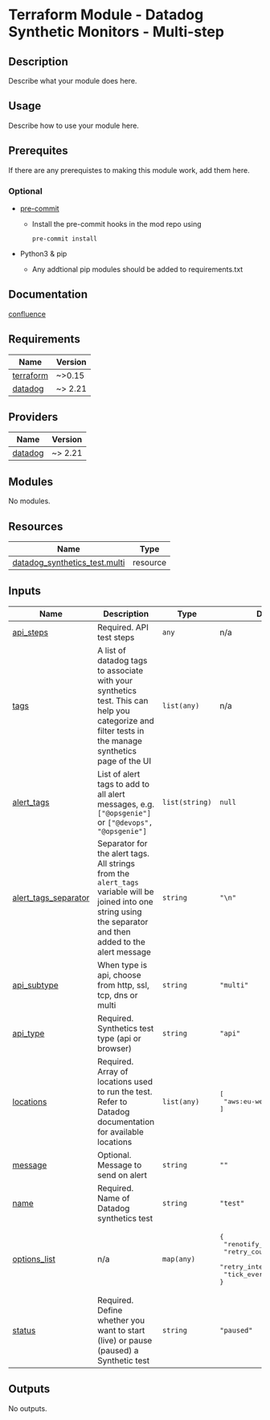 # Terraform Module - Datadog Synthetic Monitors - Multi-step

## Description

Describe what your module does here.

## Usage

Describe how to use your module here.

## Prerequites

If there are any prerequistes to making this module work, add them here.

### Optional

* [pre-commit](https://pre-commit.com/#install)
    * Install the pre-commit hooks in the mod repo using

      ```(text)
      pre-commit install
      ```

* Python3 & pip
    * Any addtional pip modules should be added to requirements.txt

## Documentation

[confluence](https://ohpendev.atlassian.net/wiki/spaces/CCE/pages/2062320795/Terraform+Modules)

<!-- BEGIN_TF_DOCS -->
## Requirements

| Name | Version |
|------|---------|
| <a name="requirement_terraform"></a> [terraform](#requirement\_terraform) | ~>0.15 |
| <a name="requirement_datadog"></a> [datadog](#requirement\_datadog) | ~> 2.21 |

## Providers

| Name | Version |
|------|---------|
| <a name="provider_datadog"></a> [datadog](#provider\_datadog) | ~> 2.21 |

## Modules

No modules.

## Resources

| Name | Type |
|------|------|
| [datadog_synthetics_test.multi](https://registry.terraform.io/providers/DataDog/datadog/latest/docs/resources/synthetics_test) | resource |

## Inputs

| Name | Description | Type | Default | Required |
|------|-------------|------|---------|:--------:|
| <a name="input_api_steps"></a> [api\_steps](#input\_api\_steps) | Required. API test steps | `any` | n/a | yes |
| <a name="input_tags"></a> [tags](#input\_tags) | A list of datadog tags to associate with your synthetics test. This can help you categorize and filter tests in the manage synthetics page of the UI | `list(any)` | n/a | yes |
| <a name="input_alert_tags"></a> [alert\_tags](#input\_alert\_tags) | List of alert tags to add to all alert messages, e.g. `["@opsgenie"]` or `["@devops", "@opsgenie"]` | `list(string)` | `null` | no |
| <a name="input_alert_tags_separator"></a> [alert\_tags\_separator](#input\_alert\_tags\_separator) | Separator for the alert tags. All strings from the `alert_tags` variable will be joined into one string using the separator and then added to the alert message | `string` | `"\n"` | no |
| <a name="input_api_subtype"></a> [api\_subtype](#input\_api\_subtype) | When type is api, choose from http, ssl, tcp, dns or multi | `string` | `"multi"` | no |
| <a name="input_api_type"></a> [api\_type](#input\_api\_type) | Required. Synthetics test type (api or browser) | `string` | `"api"` | no |
| <a name="input_locations"></a> [locations](#input\_locations) | Required. Array of locations used to run the test. Refer to Datadog documentation for available locations | `list(any)` | <pre>[<br>  "aws:eu-west-1"<br>]</pre> | no |
| <a name="input_message"></a> [message](#input\_message) | Optional. Message to send on alert | `string` | `""` | no |
| <a name="input_name"></a> [name](#input\_name) | Required. Name of Datadog synthetics test | `string` | `"test"` | no |
| <a name="input_options_list"></a> [options\_list](#input\_options\_list) | n/a | `map(any)` | <pre>{<br>  "renotify_interval": 100,<br>  "retry_count": 2,<br>  "retry_interval": 300,<br>  "tick_every": 900<br>}</pre> | no |
| <a name="input_status"></a> [status](#input\_status) | Required. Define whether you want to start (live) or pause (paused) a Synthetic test | `string` | `"paused"` | no |

## Outputs

No outputs.
<!-- END_TF_DOCS -->